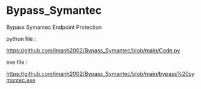 # Bypass_Symantec
Bypass Symantec Endpoint Protection

python file :

https://github.com/imanh2002/Bypass_Symantec/blob/main/Code.py

exe file :

https://github.com/imanh2002/Bypass_Symantec/blob/main/bypass%20symantec.exe
